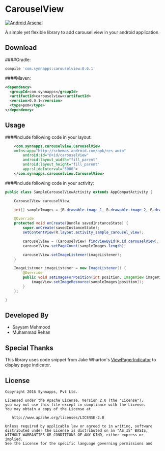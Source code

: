 CarouselView
=======
[![Android Arsenal](https://img.shields.io/badge/Android%20Arsenal-CarouselView-green.svg?style=true)](https://android-arsenal.com/details/1/3289)

A simple yet flexible library to add carousel view in your android application.

Download
--------
####Gradle:
```groovy
compile 'com.synnapps:carouselview:0.0.1'
```
####Maven:
```xml
<dependency>
  <groupId>com.synnapps</groupId>
  <artifactId>carouselview</artifactId>
  <version>0.0.1</version>
  <type>pom</type>
</dependency>
```

Usage
--------

####Include following code in your layout:

```xml
    <com.synnapps.carouselview.CarouselView
    xmlns:app="http://schemas.android.com/apk/res-auto"
        android:id="@+id/carouselView"
        android:layout_width="fill_parent"
        android:layout_height="fill_parent"
        app:slideInterval="5000">
    </com.synnapps.carouselview.CarouselView>
```
####Include following code in your activity:
```java
public class SampleCarouselViewActivity extends AppCompatActivity {

    CarouselView carouselView;

    int[] sampleImages = {R.drawable.image_1, R.drawable.image_2, R.drawable.image_3, R.drawable.image_4, R.drawable.image_5};

    @Override
    protected void onCreate(Bundle savedInstanceState) {
        super.onCreate(savedInstanceState);
        setContentView(R.layout.activity_sample_carousel_view);

        carouselView = (CarouselView) findViewById(R.id.carouselView);
        carouselView.setPageCount(sampleImages.length);

        carouselView.setImageListener(imageListener);
    }

    ImageListener imageListener = new ImageListener() {
        @Override
        public void setImageForPosition(int position, ImageView imageView) {
            imageView.setImageResource(sampleImages[position]);
        }
    };

}
```

Developed By
--------
- Sayyam Mehmood
- Muhammad Rehan

Special Thanks
--------

This library uses code snippet from Jake Wharton's [ViewPagerIndicator](https://github.com/JakeWharton/ViewPagerIndicator) to display page indicator.

License
--------

    Copyright 2016 Synnapps, Pvt Ltd.

    Licensed under the Apache License, Version 2.0 (the "License");
    you may not use this file except in compliance with the License.
    You may obtain a copy of the License at

       http://www.apache.org/licenses/LICENSE-2.0

    Unless required by applicable law or agreed to in writing, software
    distributed under the License is distributed on an "AS IS" BASIS,
    WITHOUT WARRANTIES OR CONDITIONS OF ANY KIND, either express or implied.
    See the License for the specific language governing permissions and
